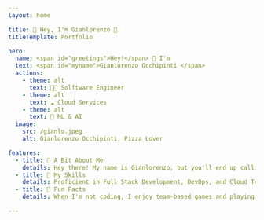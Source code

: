 ```yaml
---
layout: home

title: 👋 Hey, I'm Gianlorenzo 🍕! 
titleTemplate: Portfolio

hero:
  name: <span id="greetings">Hey!</span> 👋 I'm
  text: <span id="myname">Gianlorenzo Occhipinti </span>
  actions:
    - theme: alt
      text: 👨‍💻 Solftware Engineer
    - theme: alt
      text: ☁️ Cloud Services
    - theme: alt
      text: 🧠 ML & AI
  image:
    src: /gianlo.jpeg
    alt: Gianlorenzo Occhipinti, Pizza Lover

features:
  - title: 📖 A Bit About Me
    details: Hey there! My name is Gianlorenzo, but you'll end up calling me Gianlo. I'm a <span id="agePlaceholder">XX</span>-year-old MSc graduate. I am currently working as a Software Engineer at Renuo AG in Zürich 🇨🇭 <br><br> Besides my work, I love working on projects to broaden my vision and serve as the CTO of a startup, driving innovation and technology 🚀🔥
  - title: 🎯 My Skills
    details: Proficient in Full Stack Development, DevOps, and Cloud Technologies, with foundational expertise in Artificial Intelligence and Data Visualization 🤖📊 <br><br> My entrepreneurial skills focus on cost-optimizing 💰 every process and pioneering new solutions. 🚀
  - title: 🍕 Fun Facts
    details: When I'm not coding, I enjoy team-based games and playing chess ♟️. I'm into finance 📈 and love exploring market trends. Food is a big passion, and of course, pizza 🍕 is my favorite!  <br><br> Whether it's new tech, games, or culinary delights, I bring enthusiasm 🤩 to everything I do.

---
```


<style>
:root {
  --vp-home-hero-image-background-image: linear-gradient(
    -45deg, 
    var(--gradient-second-color) 50%, 
    var(--gradient-first-color) 50%
    );
  --vp-home-hero-image-filter: blur(44px);
  --vp-home-hero-image-border-radius: 20px;
  --gradient-first-color: #21d4fd;
  --gradient-second-color: #b721ff;
}

#myname {
  background: linear-gradient(56deg, 
      var(--gradient-first-color) 0%, 
      var(--gradient-second-color) 20%,
      var(--gradient-first-color) 40%, 
      rgba(255,255,255,1) 50%, 
      rgba(255,255,255,1) 100%
    );
  -webkit-background-clip: text;
  background-clip: text;
  -webkit-text-fill-color: transparent;
  animation: slideIn 1s ease-in-out;
  background-size: 400%, 100%;
  background-position: 0;
  animation-fill-mode: forwards; 
}

@media (min-width: 640px) {
  :root {
    --vp-home-hero-image-filter: blur(56px);
  }
}

@media (min-width: 960px) {
  :root {
    --vp-home-hero-image-filter: blur(68px);
  }
}

.VPImage {
    -webkit-animation: droplet 8s ease-in-out infinite;
    animation: droplet 8s ease-in-out infinite;
    border: 3px solid var(--vp-home-hero-name-color);
}

@keyframes droplet {
    0% {
      border-radius: 50% 50% 50% 50% / 50% 50% 50% 50%; 
    }
    25% {
      border-radius: 45% 55% 55% 45% / 55% 60% 40% 45%; 
    }
    50% {
      border-radius: 40% 60% 60% 40% / 40% 60% 60% 40%; 
    }
    75% {
      border-radius: 45% 55% 55% 45% / 55% 45% 55% 45%; 
    }
    100% {
      border-radius: 50% 50% 50% 50% / 50% 50% 50% 50%; 
    }
}

@keyframes slideIn {
  0% {
    background-position: 100%;
  }
  100% {
    background-position: 20%;
  }
}

@keyframes fadeIn {
  0% {
    opacity: 0;
  }
  100% {
    opacity: 1;
  }
}

.item, .action, .vp-doc {
  /*opacity: 0;*/
  /* animation: fadeIn 1s ease-in-out; */
  animation-delay: 1s;
  animation-fill-mode: forwards; 
}

  #greetings {
    white-space: nowrap;
    overflow: hidden;
  }
</style>

<script setup>
  import { onMounted } from 'vue'

  const names = ["Hey!", "Ciao!", "Grüezi!", "Hallo!", "Hola!", "Salut!", "Hej!"];
  let currentIndex = 0;
  let charIndex = 0;
  let deleting = false;

  const typeSpeed = 100; 
  const deleteSpeed = 50;
  const delayBetween = 5000;

  function typeWriter() {
    const currentName = names[currentIndex];
    const heroNameElement = document.getElementById('greetings');

    if (!heroNameElement) {
      return;
    }

    if (deleting) {
      heroNameElement.textContent = currentName.substring(0, charIndex - 1);
      charIndex--;
      if (charIndex === 0) {
        deleting = false;
        currentIndex = (currentIndex + 1) % names.length;
        setTimeout(typeWriter, 500);
      } else {
        setTimeout(typeWriter, deleteSpeed);
      }
    } else {
      heroNameElement.textContent = currentName.substring(0, charIndex + 1);
      charIndex++;
      if (charIndex === currentName.length) {
        deleting = true;
        setTimeout(typeWriter, delayBetween);
      } else {
        setTimeout(typeWriter, typeSpeed);
      }
    }
  }

  function setAge() {
    // Yes, I am a very lazy person, but that is also my virtue

    const BDAY = "10-14-1998";
    const diff = new Date(new Date() - new Date(BDAY))
    const age = diff.getUTCFullYear() - 1970;
    agePlaceholder.textContent = age;
  }

  function shouldRunAnimation() {
    return !localStorage.getItem('hasVisited');
  }

  function setVisitedFlag() {
    localStorage.setItem('hasVisited', 'true');
  }

  function applyInitialAnimations() {
    document.querySelectorAll('.item, .action, .vp-doc').forEach(element => {
      element.style.opacity = '0';
      element.style.animation = 'fadeIn 1s ease-in-out';
      element.style.animationDelay = '1s';
      element.style.animationFillMode = 'forwards';
    });
  }


onMounted(() => {
  if (shouldRunAnimation()) {
     setVisitedFlag();
     applyInitialAnimations();
  }

  typeWriter();
  setAge();
});

</script>

<!--@include: ./parts/experience.md-->
<!--@include: ./parts/highlighted_projects.md-->
<!--@include: ./parts/education.md-->


